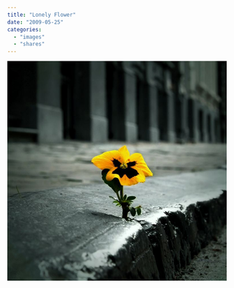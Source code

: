 ```yaml
---
title: "Lonely Flower"
date: "2009-05-25"
categories: 
  - "images"
  - "shares"
---
```


![](images/4wnP83SaFnx9ri1qD3n0Rr8Yo1_1280.jpg)
